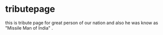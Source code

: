 # tributepage
this is tribute page for great person of our nation and also he was know as "Missile Man of India" .
